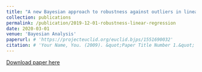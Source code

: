 ```yaml
---
title: "A new Bayesian approach to robustness against outliers in linear regression"
collection: publications
permalink: /publication/2019-12-01-robustness-linear-regression
date: 2020-03-01
venue: 'Bayesian Analysis'
paperurl: # 'https://projecteuclid.org/euclid.bjps/1551690032'
citation: # 'Your Name, You. (2009). &quot;Paper Title Number 1.&quot; <i>Journal 1</i>. 1(1).'
---
```


[Download paper here](https://projecteuclid.org/euclid.ba/1558598428)


